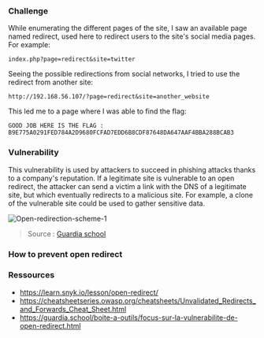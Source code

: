 ### Challenge

While enumerating the different pages of the site, I saw an available page named redirect, used here to redirect users to the site's social media pages.
For example:

```
index.php?page=redirect&site=twitter
```
Seeing the possible redirections from social networks, I tried to use the redirect from another site:

```
http://192.168.56.107/?page=redirect&site=another_website
```

This led me to a page where I was able to find the flag:

```
GOOD JOB HERE IS THE FLAG : B9E775A0291FED784A2D9680FCFAD7EDD6B8CDF87648DA647AAF4BBA288BCAB3
```

### Vulnerability
This vulnerability is used by attackers to succeed in phishing attacks thanks to a company's reputation.
If a legitimate site is vulnerable to an open redirect, the attacker can send a victim a link with the DNS of a legitimate site, but which eventually redirects to a malicious site.
For example, a clone of the vulnerable site could be used to gather sensitive data.

![Open-redirection-scheme-1](https://github.com/Sleleu/darkly/assets/93100775/e96bd81f-c9ab-41b8-a3c4-81339fb7f448)
> Source : [Guardia school](https://guardia.school/boite-a-outils/focus-sur-la-vulnerabilite-de-open-redirect.html)

### How to prevent open redirect 

### Ressources

- https://learn.snyk.io/lesson/open-redirect/
- https://cheatsheetseries.owasp.org/cheatsheets/Unvalidated_Redirects_and_Forwards_Cheat_Sheet.html
- https://guardia.school/boite-a-outils/focus-sur-la-vulnerabilite-de-open-redirect.html
